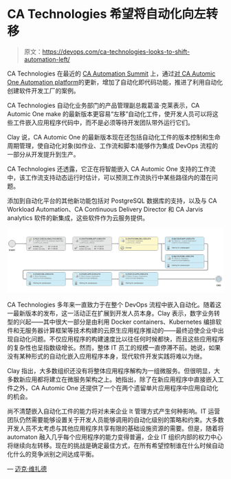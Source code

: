 # CA Technologies 希望将自动化向左转移

> 原文：<https://devops.com/ca-technologies-looks-to-shift-automation-left/>

CA Technologies 在最近的 [CA Automation Summit](http://www.cvent.com/events/ca-automation-summit-2018/event-summary-238a4f5f22b044c6809ab17e87379656.aspx) 上，通过[对 CA Automic One Automation platform](https://www.businesswire.com/news/home/20180626005038/en/Delivering-Intelligent-Automation-Enterprise-CA-Technologies-Unveils)的更新，增加了自动化即代码功能，推进了利用自动化创建软件开发工厂的案例。

CA Technologies 自动化业务部门的产品管理副总裁葛温·克莱表示，CA Automic One make 的最新版本更容易“左移”自动化工件，使开发人员可以将这些工件嵌入应用程序代码中，而不是必须等待开发团队带外运行它们。

Clay 说，CA Automic One 的最新版本现在还包括自动化工件的版本控制和生命周期管理，使自动化对象(如作业、工作流和脚本)能够作为集成 DevOps 流程的一部分从开发提升到生产。

CA Technologies 还透露，它正在将智能嵌入 CA Automic One 支持的工作流中，该工作流支持动态运行时估计，可以预测工作流执行中某些路径内的潜在问题。

添加到自动化平台的其他新功能包括对 PostgreSQL 数据库的支持，以及与 CA Workload Automation、CA Continuous Delivery Director 和 CA Jarvis analytics 软件的新集成，这些软件作为云服务提供。

![](img/6003eb75b63d4422929b66429829461a.png)

CA Technologies 多年来一直致力于在整个 DevOps 流程中嵌入自动化。随着这一最新版本的发布，这一活动正在扩展到开发人员本身。Clay 表示，数字业务转型的兴起——其中很大一部分是由利用 Docker containers、Kubernetes 编排软件和无服务器计算框架等技术构建的云原生应用程序推动的——最终迫使企业中出现自动化问题。不仅应用程序的构建速度比以往任何时候都快，而且这些应用程序的复杂性也呈指数级增长。然而，整体 IT 员工的规模一直停滞不前。她说，如果没有某种形式的自动化嵌入应用程序本身，现代软件开发实践将难以为继。

Clay 指出，大多数组织还没有将整体应用程序解构为一组微服务。但很明显，大多数新应用都将建立在微服务架构之上。她指出，除了在新应用程序中直接嵌入工件之外，CA Automic One 还提供了一个在两个遗留单片应用程序中应用自动化的机会。

尚不清楚嵌入自动化工件的能力将对未来企业 It 管理方式产生何种影响。IT 运营团队仍然需要能够设置关于开发人员能够调用的自动化级别的策略和约束。大多数开发人员不太考虑与其他应用程序共享有限的基础设施资源的需要。但是，随着将 automaton 融入几乎每个应用程序的能力变得普遍，企业 IT 组织内部的权力中心将继续向左转移。现在的挑战是确定最佳方式，在所有希望控制谁在什么时候自动化什么的竞争派别之间达成平衡。

— [迈克·维扎德](https://devops.com/author/mike-vizard/)